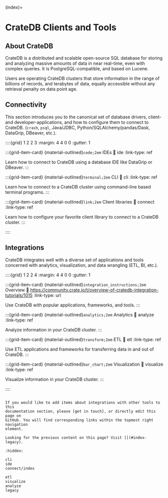(index)=

# CrateDB Clients and Tools


## About CrateDB

CrateDB is a distributed and scalable open-source SQL database for storing and
analyzing massive amounts of data in near real-time, even with complex queries.
It is PostgreSQL-compatible, and based on Lucene.

Users are operating CrateDB clusters that store information in the range of
billions of records, and terabytes of data, equally accessible without any
retrieval penalty on data point age.


## Connectivity

This section introduces you to the canonical set of database drivers, client- 
and developer-applications, and how to configure them to connect to CrateDB.
(`crash`, `psql`, Java/JDBC, Python/SQLAlchemy/pandas/Dask, DataGrip, DBeaver,
etc.).

::::{grid} 1 2 2 3
:margin: 4 4 0 0
:gutter: 1


:::{grid-item-card} {material-outlined}`code;2em` IDEs
:link: ide
:link-type: ref

Learn how to connect to CrateDB using a database IDE like DataGrip
or DBeaver.
:::


:::{grid-item-card} {material-outlined}`terminal;2em` CLI
:link: cli
:link-type: ref

Learn how to connect to a CrateDB cluster using command-line
based terminal programs.
:::


:::{grid-item-card} {material-outlined}`link;2em` Client libraries
:link: connect
:link-type: ref

Learn how to configure your favorite client library to connect to a
CrateDB cluster.
:::


::::


## Integrations

CrateDB integrates well with a diverse set of applications and tools concerned
with analytics, visualization, and data wrangling (ETL, BI, etc.).

::::{grid} 1 2 2 4
:margin: 4 4 0 0
:gutter: 1


:::{grid-item-card} {material-outlined}`integration_instructions;2em` Overview
:link: https://community.crate.io/t/overview-of-cratedb-integration-tutorials/1015
:link-type: url

Use CrateDB with popular applications, frameworks, and tools.
:::


:::{grid-item-card} {material-outlined}`analytics;2em` Analytics
:link: analyze
:link-type: ref

Analyze information in your CrateDB cluster.
:::


:::{grid-item-card} {material-outlined}`transform;2em` ETL
:link: etl
:link-type: ref

Use ETL applications and frameworks for transferring data in and out of CrateDB.
:::


:::{grid-item-card} {material-outlined}`bar_chart;2em` Visualization
:link: visualize
:link-type: ref

Visualize information in your CrateDB cluster.
:::


::::



```{note} Contributions are welcome.

If you would like to add items about integrations with other tools to this
documentation section, please [get in touch], or directly edit this page on
GitHub. You will find corresponding links within the topmost right navigation
element.
```

```{seealso}
Looking for the previous content on this page? Visit [](#index-legacy).
```


```{toctree}
:hidden:

cli
ide
connect/index

etl
visualize
analyze
legacy
```


[get in touch]: https://crate.io/contact
